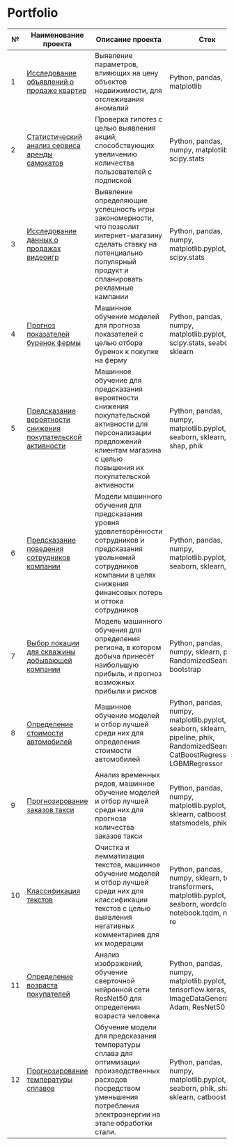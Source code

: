 # Portfolio
| № | Наименование проекта | Описание проекта | Стек |
| -------- | -------- | -------- | -------- |
| 1 | [Исследование объявлений о продаже квартир](https://github.com/SvetlanaaIvanova/Practicum_projects/tree/main/Project%201.%20Apartments) | Выявление параметров, влияющих на цену объектов недвижимости, для отслеживания аномалий | Python, pandas, matplotlib |
| 2 | [Статистический анализ сервиса аренды самокатов](https://github.com/SvetlanaaIvanova/Practicum_projects/tree/main/Project%202.%20Scooters) | Проверка гипотез с целью выявления акций, способствующих увеличению количества пользователей с подпиской| Python, pandas, numpy, matplotlib, scipy.stats |
| 3 | [Исследование данных о продажах видеоигр](https://github.com/SvetlanaaIvanova/Practicum_projects/tree/main/Project%203.%20Games) | Выявление определяющие успешность игры закономерности, что позволит интернет-магазину сделать ставку на потенциально популярный продукт и спланировать рекламные кампании| Python, pandas, numpy, matplotlib.pyplot, scipy.stats |
| 4 | [Прогноз показателей буренок фермы](https://github.com/SvetlanaaIvanova/Practicum_projects/tree/main/Project%204.%20Ferma) |Машинное обучение моделей для прогноза показателей с целью отбора буренок к покупке на ферму | Python, pandas, numpy, matplotlib.pyplot, scipy.stats, seaborn, sklearn |
| 5 | [Предсказание вероятности снижения покупательской активности](https://github.com/SvetlanaaIvanova/Practicum_projects/blob/main/Project%205.%20Sales/README.md)|Машинное обучение для предсказания вероятности снижения покупательской активности для персонализации предложений клиентам магазина с целью повышения их покупательской активности | Python, pandas, numpy, matplotlib.pyplot, seaborn, sklearn, shap, phik|
| 6 | [Предсказание поведения сотрудников компании](https://github.com/SvetlanaaIvanova/Practicum_projects/tree/main/Project%206.%20HR)|Модели машинного обучения для предсказания уровня удовлетворённости сотрудников и предсказания увольнений сотрудников компании в целях снижения финансовых потерь и оттока сотрудников| Python, pandas, numpy, matplotlib.pyplot, seaborn, sklearn, phik |
| 7 | [Выбор локации для скважины добывающей компании](https://github.com/SvetlanaaIvanova/Practicum_projects/tree/main/Project%207.%20Location) |Модель машинного обучения для определения региона, в котором добыча принесёт наибольшую прибыль, и прогноз возможных прибыли и рисков| Python, pandas, numpy, sklearn, phik, RandomizedSearchCV, bootstrap|
| 8 | [Определение стоимости автомобилей](https://github.com/SvetlanaaIvanova/Practicum_projects/tree/main/Project%208.%20Cars)| Машинное обучение моделей и отбор лучшей среди них для определения стоимости автомобилей| Python, pandas, numpy, matplotlib.pyplot, seaborn, sklearn, pipeline, phik, RandomizedSearchCV, CatBoostRegressor, LGBMRegressor|
| 9 | [Прогнозирование заказов такси](https://github.com/SvetlanaaIvanova/Practicum_projects/tree/main/Project%209.%20Taxi) | Анализ временных рядов, машинное обучение моделей и отбор лучшей среди них для прогноза количества заказов такси | Python, pandas, numpy, matplotlib.pyplot, sklearn, catboost, statsmodels, phik |
| 10 | [Классификация текстов](https://github.com/SvetlanaaIvanova/Practicum_projects/tree/main/Project%2010.%20Texts) | Очистка и лемматизация текстов, машинное обучение моделей и отбор лучшей среди них для классификации текстов с целью выявления негативных комментариев для их модерации | Python, pandas, numpy, sklearn, torch, transformers, matplotlib.pyplot, seaborn, wordcloud, notebook.tqdm, nltk, re|
| 11 | [Определение возраста покупателей](https://github.com/SvetlanaaIvanova/Practicum_projects/tree/main/Project%2011.%20Faces) | Анализ изображений, обучение сверточной нейронной сети ResNet50 для определения возраста человека | Python, pandas, numpy, matplotlib.pyplot, PIL, tensorflow.keras, ImageDataGenerator, Adam, ResNet50 |
| 12 | [Прогнозирование температуры сплавов](https://github.com/SvetlanaaIvanova/Practicum_projects/tree/main/Project%2012.%20Temperature) | Обучение модели для предсказания температуры сплава для оптимизации производственных расходов посредством уменьшения потребления электроэнергии на этапе обработки стали.| Python, pandas, numpy, matplotlib.pyplot, seaborn, phik, shap, sklearn, catboost |
